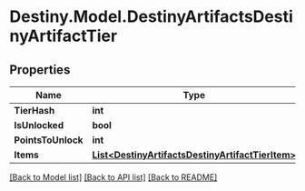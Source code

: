 # Destiny.Model.DestinyArtifactsDestinyArtifactTier

## Properties

Name | Type | Description | Notes
------------ | ------------- | ------------- | -------------
**TierHash** | **int** |  | [optional] 
**IsUnlocked** | **bool** |  | [optional] 
**PointsToUnlock** | **int** |  | [optional] 
**Items** | [**List&lt;DestinyArtifactsDestinyArtifactTierItem&gt;**](DestinyArtifactsDestinyArtifactTierItem.md) |  | [optional] 

[[Back to Model list]](../README.md#documentation-for-models) [[Back to API list]](../README.md#documentation-for-api-endpoints) [[Back to README]](../README.md)

